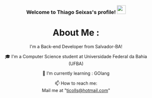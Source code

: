 <h3 align="center">
  Welcome to Thiago Seixas's profile!
  <img src="https://media.giphy.com/media/hvRJCLFzcasrR4ia7z/giphy.gif" width="28">
</h3>

<div align="center">
  
# About Me :

   I'm a Back-end Developer from Salvador-BA!
   
🎓 I'm a Computer Science student at Universidade Federal da Bahia (UFBA)
  
🌱 I’m currently learning : GOlang

  📫 How to reach me:  
  Mail me at "ticolls@hotmail.com" 
  
</div>
